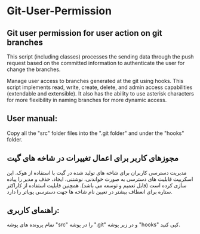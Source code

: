 # Git-User-Permission
Git user permission for user action on git branches
----------------------------------------------------
This script (including classes) processes the sending data through the push request based on the committed information to authenticate the user for change the branches.

Manage user access to branches generated at the git using hooks.
This script implements read, write, create, delete, and admin access capabilities (extendable and extensible). It also has the ability to use asterisk characters for more flexibility in naming branches for more dynamic access.

User manual:
----------------------------------------------------
Copy all the "src" folder files into the ".git folder" and under the "hooks" folder.

مجوزهای کاربر برای اعمال تغییرات در شاخه های گیت
----------------------------------------------------
مدیریت دسترسی کاربران برای شاخه های تولید شده در گیت با استفاده از هوک.
این اسکریپت قابلیت های دسترسی به صورت خواندنی، نوشتنی، ایجاد، حذف و مدیر را پیاده سازی کرده است (قابل تعمیم و توسعه می باشد).
همچنین قابلیت استفاده از کاراکتر ستاره برای انعطاف بیشتر در تعیین نام شاخه ها جهت دسترسی پویاتر را دارد.

راهنمای کاربری:
----------------------------------------------------
تمام پرونده های پوشه "src" را در پوشه ".git" و در زیر پوشه "hooks" کپی کنید.
